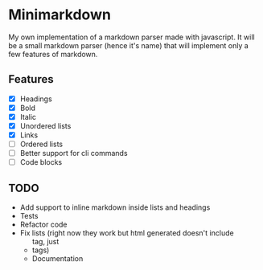 # Minimarkdown

My own implementation of a markdown parser made with javascript. It will be a small markdown parser (hence it's name) that will implement only a few features of markdown.


## Features
- [x]  Headings
- [x]  Bold
- [x]  Italic
- [x]  Unordered lists
- [x]  Links
- [ ]  Ordered lists
- [ ]  Better support for cli commands
- [ ]  Code blocks

## TODO
- Add support to inline markdown inside lists and headings
- Tests
- Refactor code
- Fix lists (right now they work but html generated doesn't include <ul> tag, just <li> tags)
- Documentation

